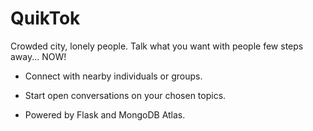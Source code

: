 # QuikTok

Crowded city, lonely people. Talk what you want with people few steps away... NOW!

- Connect with nearby individuals or groups.
- Start open conversations on your chosen topics.

- Powered by Flask and MongoDB Atlas.
